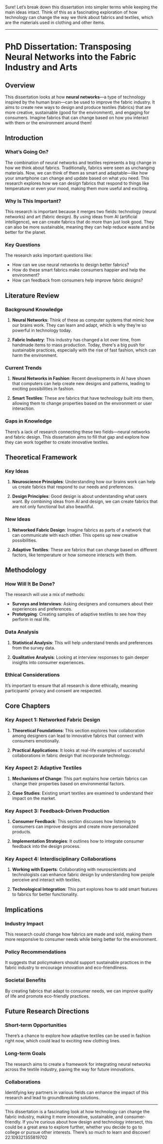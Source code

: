 Sure! Let’s break down this dissertation into simpler terms while keeping the main ideas intact. Think of this as a fascinating exploration of how technology can change the way we think about fabrics and textiles, which are the materials used in clothing and other items. 

---

# PhD Dissertation: Transposing Neural Networks into the Fabric Industry and Arts

## Overview

This dissertation looks at how **neural networks**—a type of technology inspired by the human brain—can be used to improve the fabric industry. It aims to create new ways to design and produce textiles (fabrics) that are more creative, sustainable (good for the environment), and engaging for consumers. Imagine fabrics that can change based on how you interact with them or the environment around them!

## Introduction

### What’s Going On?

The combination of neural networks and textiles represents a big change in how we think about fabrics. Traditionally, fabrics were seen as unchanging materials. Now, we can think of them as smart and adaptable—like how your smartphone can change and update based on what you need. This research explores how we can design fabrics that respond to things like temperature or even your mood, making them more useful and exciting.

### Why Is This Important?

This research is important because it merges two fields: technology (neural networks) and art (fabric design). By using ideas from AI (artificial intelligence), we can create fabrics that do more than just look good. They can also be more sustainable, meaning they can help reduce waste and be better for the planet. 

### Key Questions

The research asks important questions like:
- How can we use neural networks to design better fabrics?
- How do these smart fabrics make consumers happier and help the environment?
- How can feedback from consumers help improve fabric designs?

## Literature Review

### Background Knowledge

1. **Neural Networks**: Think of these as computer systems that mimic how our brains work. They can learn and adapt, which is why they’re so powerful in technology today.
   
2. **Fabric Industry**: This industry has changed a lot over time, from handmade items to mass production. Today, there's a big push for sustainable practices, especially with the rise of fast fashion, which can harm the environment.

### Current Trends

1. **Neural Networks in Fashion**: Recent developments in AI have shown that computers can help create new designs and patterns, leading to exciting possibilities in fashion.
   
2. **Smart Textiles**: These are fabrics that have technology built into them, allowing them to change properties based on the environment or user interaction.

### Gaps in Knowledge

There’s a lack of research connecting these two fields—neural networks and fabric design. This dissertation aims to fill that gap and explore how they can work together to create innovative textiles.

## Theoretical Framework

### Key Ideas

1. **Neuroscience Principles**: Understanding how our brains work can help us create fabrics that respond to our needs and preferences.
   
2. **Design Principles**: Good design is about understanding what users want. By combining ideas from AI and design, we can create fabrics that are not only functional but also beautiful.

### New Ideas

1. **Networked Fabric Design**: Imagine fabrics as parts of a network that can communicate with each other. This opens up new creative possibilities.
   
2. **Adaptive Textiles**: These are fabrics that can change based on different factors, like temperature or how someone interacts with them.

## Methodology

### How Will It Be Done?

The research will use a mix of methods:
- **Surveys and Interviews**: Asking designers and consumers about their experiences and preferences.
- **Prototyping**: Creating samples of adaptive textiles to see how they perform in real life.

### Data Analysis

1. **Statistical Analysis**: This will help understand trends and preferences from the survey data.
   
2. **Qualitative Analysis**: Looking at interview responses to gain deeper insights into consumer experiences.

### Ethical Considerations

It’s important to ensure that all research is done ethically, meaning participants’ privacy and consent are respected.

## Core Chapters

### Key Aspect 1: Networked Fabric Design

1. **Theoretical Foundations**: This section explores how collaboration among designers can lead to innovative fabrics that connect with consumers emotionally.
   
2. **Practical Applications**: It looks at real-life examples of successful collaborations in fabric design that incorporate technology.

### Key Aspect 2: Adaptive Textiles

1. **Mechanisms of Change**: This part explains how certain fabrics can change their properties based on environmental factors.
   
2. **Case Studies**: Existing smart textiles are examined to understand their impact on the market.

### Key Aspect 3: Feedback-Driven Production

1. **Consumer Feedback**: This section discusses how listening to consumers can improve designs and create more personalized products.
   
2. **Implementation Strategies**: It outlines how to integrate consumer feedback into the design process.

### Key Aspect 4: Interdisciplinary Collaborations

1. **Working with Experts**: Collaborating with neuroscientists and technologists can enhance fabric design by understanding how people perceive and interact with textiles.
   
2. **Technological Integration**: This part explores how to add smart features to fabrics for better functionality.

## Implications

### Industry Impact

This research could change how fabrics are made and sold, making them more responsive to consumer needs while being better for the environment.

### Policy Recommendations

It suggests that policymakers should support sustainable practices in the fabric industry to encourage innovation and eco-friendliness.

### Societal Benefits

By creating fabrics that adapt to consumer needs, we can improve quality of life and promote eco-friendly practices.

## Future Research Directions

### Short-term Opportunities

There’s a chance to explore how adaptive textiles can be used in fashion right now, which could lead to exciting new clothing lines.

### Long-term Goals

The research aims to create a framework for integrating neural networks across the textile industry, paving the way for future innovations.

### Collaborations

Identifying key partners in various fields can enhance the impact of this research and lead to groundbreaking solutions.

---

This dissertation is a fascinating look at how technology can change the fabric industry, making it more innovative, sustainable, and consumer-friendly. If you’re curious about how design and technology intersect, this could be a great area to explore further, whether you decide to go to college or pursue other interests. There’s so much to learn and discover! 22.109321355819702